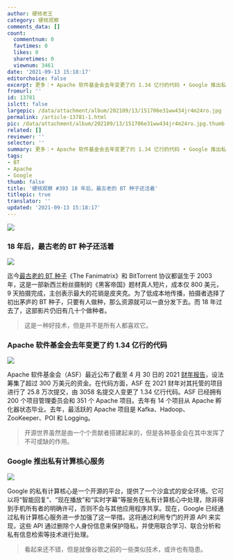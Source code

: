 ```yaml
---
author: 硬核老王
category: 硬核观察
comments_data: []
count:
  commentnum: 0
  favtimes: 0
  likes: 0
  sharetimes: 0
  viewnum: 3461
date: '2021-09-13 15:18:17'
editorchoice: false
excerpt: 更多：• Apache 软件基金会去年变更了约 1.34 亿行的代码 • Google 推出私有计算核心服务
fromurl: ''
id: 13781
islctt: false
largepic: /data/attachment/album/202109/13/151706e31ww434jr4m24ro.jpg
permalink: /article-13781-1.html
pic: /data/attachment/album/202109/13/151706e31ww434jr4m24ro.jpg.thumb.jpg
related: []
reviewer: ''
selector: ''
summary: 更多：• Apache 软件基金会去年变更了约 1.34 亿行的代码 • Google 推出私有计算核心服务
tags:
- BT
- Apache
- Google
thumb: false
title: '硬核观察 #393 18 年后，最古老的 BT 种子还活着'
titlepic: true
translator: ''
updated: '2021-09-13 15:18:17'
---
```


![](/data/attachment/album/202109/13/151706e31ww434jr4m24ro.jpg)


### 18 年后，最古老的 BT 种子还活着


![](/data/attachment/album/202109/13/151717hgl0aw1lojco5a4j.jpg)


迄今[最古老的 BT 种子](https://torrentfreak.com/the-worlds-oldest-active-torrent-turns-18-210912/)《The Fanimatrix》和 BitTorrent 协议都诞生于 2003 年，这是一部新西兰粉丝摄制的《黑客帝国》题材真人短片，成本仅 800 美元，9 天拍摄完成，主创表示最大的花销是皮夹克。为了低成本地传播，拍摄者选择了初出茅庐的 BT 种子，只要有人做种，那么资源就可以一直分发下去。而 18 年过去了，这部影片仍旧有几十个做种者。



> 
> 这是一种好技术，但是并不是所有人都喜欢它。
> 
> 
> 


### Apache 软件基金会去年变更了约 1.34 亿行的代码


![](/data/attachment/album/202109/13/151740gqrms1sopeodg8ru.jpg)


Apache 软件基金会（ASF）最近公布了截至 4 月 30 日的 2021 [财年报告](https://blogs.apache.org/foundation/entry/the-apache-software-foundation-announces78)，设法筹集了超过 300 万美元的资金。在代码方面，ASF 在 2021 财年对其托管的项目进行了 25.8 万次提交，由 3058 名提交人变更了 1.34 亿行代码。ASF 已经拥有 200 个项目管理委员会和 351 个 Apache 项目。去年有 14 个项目从 Apache 孵化器状态毕业。去年，最活跃的 Apache 项目是 Kafka、Hadoop、ZooKeeper、POI 和 Logging。



> 
> 开源世界虽然是由一个个贡献者搭建起来的，但是各种基金会在其中发挥了不可或缺的作用。
> 
> 
> 


### Google 推出私有计算核心服务


![](/data/attachment/album/202109/13/151803cw3z344p8nmi1dmt.jpg)


Google 的私有计算核心是一个开源的平台，提供了一个沙盒式的安全环境。它可以将“智能回复”、“现在播放”和“实时字幕”等服务在私有计算核心中处理，除非得到手机所有者的明确许可，否则不会与其他应用程序共享。现在，Google 已经通过私有计算核心服务进一步加强了这一举措。这将通过利用专门的开源 API 来实现，这些 API 通过删除个人身份信息来保护隐私，并使用联合学习、联合分析和私有信息检索等技术进行处理。



> 
> 看起来还不错，但是就像谷歌之前的一些类似技术，或许也有隐患。
> 
> 
>